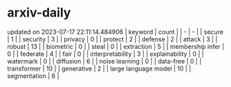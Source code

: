 # arxiv-daily
updated on 2023-07-17 22:11:14.484906
| keyword | count |
| - | - |
| secure | 1 |
| security | 3 |
| privacy | 0 |
| protect | 2 |
| defense | 2 |
| attack | 3 |
| robust | 13 |
| biometric | 0 |
| steal | 0 |
| extraction | 5 |
| membership infer | 0 |
| federate | 4 |
| fair | 0 |
| interpretability | 3 |
| explainability | 0 |
| watermark | 0 |
| diffusion | 6 |
| noise learning | 0 |
| data-free | 0 |
| transformer | 10 |
| generative | 2 |
| large language model | 10 |
| segmentation | 6 |
